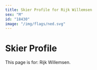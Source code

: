 ```yaml
---
title: Skier Profile for Rijk Willemsen
sex: "M"
id: "18430"
image: "/img/flags/ned.svg" 
---
```


# Skier Profile

This page is for: Rijk Willemsen.
    